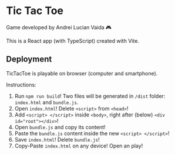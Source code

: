 # Tic Tac Toe

Game developed by Andrei Lucian Vaida 🎮

This is a React app (with TypeScript) created with Vite.

## Deployment
TicTacToe is playable on browser (computer and smartphone).

Instructions:
1. Run `npm run build`! Two files will be generated in `/dist` folder: `index.html` and `bundle.js`.
1. Open `index.html`! Delete `<script>` from `<head>`!
1. Add `<script> </script>` inside `<body>`, right after (below) `<div id="root"></div>`!
1. Open `bundle.js` and copy its content!
1. Paste the `bundle.js` content inside the new `<script> </script>`!
1. Save `index.html`! Delete `bundle.js`!
1. Copy-Paste `index.html` on any device! Open an play!